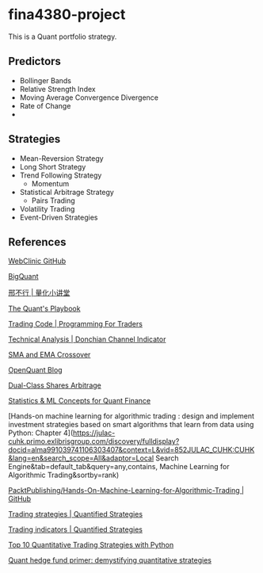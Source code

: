 # fina4380-project

This is a Quant portfolio strategy.

## Predictors

- Bollinger Bands
- Relative Strength Index
- Moving Average Convergence Divergence
- Rate of Change
- 

## Strategies

- Mean-Reversion Strategy
- Long Short Strategy
- Trend Following Strategy
  - Momentum 
- Statistical Arbitrage Strategy
  - Pairs Trading
- Volatility Trading
-  Event-Driven Strategies

## References

[WebClinic GitHub](https://github.com/webclinic017)

[BigQuant](https://bigquant.com/)

[邢不行 | 量化小讲堂](https://www.quantclass.cn/home)

[The Quant's Playbook](https://quantgalore.substack.com/)

[Trading Code | Programming For Traders](https://www.tradingcode.net/)

[Technical Analysis | Donchian Channel Indicator](https://medium.com/gitconnected/an-algo-trading-strategy-which-made-8-371-a-python-case-study-58ed12a492dc)

[SMA and EMA Crossover](https://forexop.com/strategy/sma-and-ema-crossover/)

[OpenQuant Blog](https://openquant.co/blog)

[Dual-Class Shares Arbitrage](https://alphaarchitect.com/2011/03/dual-class-shares-a-first-class-strategy/)

[Statistics & ML Concepts for Quant Finance](https://openquant.co/blog/statistics-and-ml-concepts-for-quant-finance-interview)

[Hands-on machine learning for algorithmic trading : design and implement investment strategies based on smart algorithms that learn from data using Python: Chapter 4](https://julac-cuhk.primo.exlibrisgroup.com/discovery/fulldisplay?docid=alma991039741106303407&context=L&vid=852JULAC_CUHK:CUHK&lang=en&search_scope=All&adaptor=Local Search Engine&tab=default_tab&query=any,contains, Machine Learning for Algorithmic Trading&sortby=rank)

[PacktPublishing/Hands-On-Machine-Learning-for-Algorithmic-Trading | GitHub](https://github.com/PacktPublishing/Hands-On-Machine-Learning-for-Algorithmic-Trading)

[Trading strategies | Quantified Strategies](https://www.quantifiedstrategies.com/category/trading-strategies/)

[Trading indicators | Quantified Strategies](https://www.quantifiedstrategies.com/category/trading-indicators/)

[Top 10 Quantitative Trading Strategies with Python](https://zodiactrading.medium.com/top-10-quantitative-trading-strategies-with-python-82b1eff67650)

[Quant hedge fund primer: demystifying quantitative strategies](https://www.aurum.com/insight/thought-piece/quant-hedge-fund-strategies-explained/)

